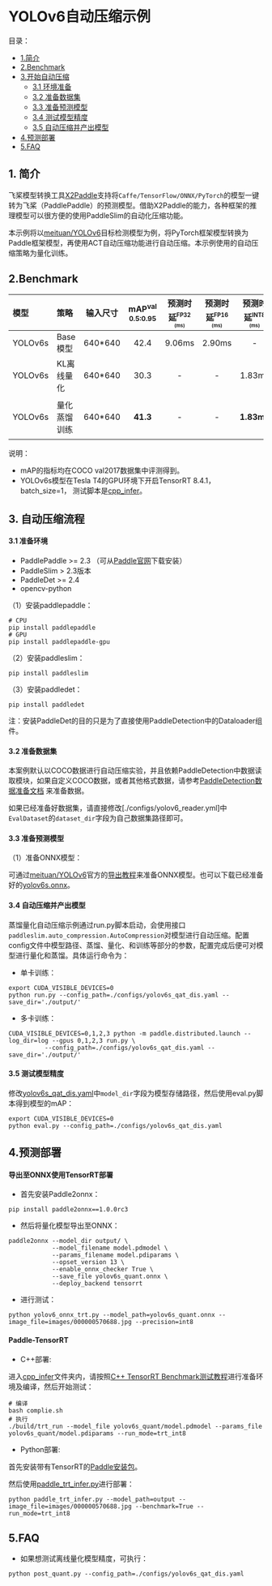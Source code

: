 # YOLOv6自动压缩示例

目录：
- [1.简介](#1简介)
- [2.Benchmark](#2Benchmark)
- [3.开始自动压缩](#自动压缩流程)
  - [3.1 环境准备](#31-准备环境)
  - [3.2 准备数据集](#32-准备数据集)
  - [3.3 准备预测模型](#33-准备预测模型)
  - [3.4 测试模型精度](#34-测试模型精度)
  - [3.5 自动压缩并产出模型](#35-自动压缩并产出模型)
- [4.预测部署](#4预测部署)
- [5.FAQ](5FAQ)

## 1. 简介

飞桨模型转换工具[X2Paddle](https://github.com/PaddlePaddle/X2Paddle)支持将```Caffe/TensorFlow/ONNX/PyTorch```的模型一键转为飞桨（PaddlePaddle）的预测模型。借助X2Paddle的能力，各种框架的推理模型可以很方便的使用PaddleSlim的自动化压缩功能。

本示例将以[meituan/YOLOv6](https://github.com/meituan/YOLOv6)目标检测模型为例，将PyTorch框架模型转换为Paddle框架模型，再使用ACT自动压缩功能进行自动压缩。本示例使用的自动压缩策略为量化训练。

## 2.Benchmark

| 模型  |  策略  | 输入尺寸 | mAP<sup>val<br>0.5:0.95 | 预测时延<sup><small>FP32</small><sup><br><sup>(ms) |预测时延<sup><small>FP16</small><sup><br><sup>(ms) | 预测时延<sup><small>INT8</small><sup><br><sup>(ms) |  配置文件 | Inference模型  |
| :-------- |:-------- |:--------: | :---------------------: | :----------------: | :----------------: | :---------------: | :-----------------------------: | :-----------------------------: |
| YOLOv6s |  Base模型 | 640*640  |  42.4   |   9.06ms  |   2.90ms   |  -  |  - | [Model](https://paddle-slim-models.bj.bcebos.com/act/yolov6s.onnx) |
| YOLOv6s |  KL离线量化 | 640*640  |  30.3   |   - |   -   |  1.83ms  |  - | - |
| YOLOv6s |  量化蒸馏训练 | 640*640  |  **41.3**   |   - |   -   |  **1.83ms**  |  [config](./configs/yolov6s_qat_dis.yaml) | [Infer Model](https://bj.bcebos.com/v1/paddle-slim-models/act/yolov6s_quant.tar) &#124; [ONNX Model](https://bj.bcebos.com/v1/paddle-slim-models/act/yolov6s_quant.onnx) |

说明：
- mAP的指标均在COCO val2017数据集中评测得到。
- YOLOv6s模型在Tesla T4的GPU环境下开启TensorRT 8.4.1，batch_size=1， 测试脚本是[cpp_infer](./cpp_infer)。

## 3. 自动压缩流程

#### 3.1 准备环境
- PaddlePaddle >= 2.3 （可从[Paddle官网](https://www.paddlepaddle.org.cn/install/quick?docurl=/documentation/docs/zh/install/pip/linux-pip.html)下载安装）
- PaddleSlim > 2.3版本
- PaddleDet >= 2.4
- opencv-python

（1）安装paddlepaddle：
```shell
# CPU
pip install paddlepaddle
# GPU
pip install paddlepaddle-gpu
```

（2）安装paddleslim：
```shell
pip install paddleslim
```

（3）安装paddledet：
```shell
pip install paddledet
```

注：安装PaddleDet的目的只是为了直接使用PaddleDetection中的Dataloader组件。


#### 3.2 准备数据集

本案例默认以COCO数据进行自动压缩实验，并且依赖PaddleDetection中数据读取模块，如果自定义COCO数据，或者其他格式数据，请参考[PaddleDetection数据准备文档](https://github.com/PaddlePaddle/PaddleDetection/blob/release/2.4/docs/tutorials/PrepareDataSet.md) 来准备数据。

如果已经准备好数据集，请直接修改[./configs/yolov6_reader.yml]中`EvalDataset`的`dataset_dir`字段为自己数据集路径即可。


#### 3.3 准备预测模型

（1）准备ONNX模型：

可通过[meituan/YOLOv6](https://github.com/meituan/YOLOv6)官方的[导出教程](https://github.com/meituan/YOLOv6/blob/main/deploy/ONNX/README.md)来准备ONNX模型。也可以下载已经准备好的[yolov6s.onnx](https://paddle-slim-models.bj.bcebos.com/act/yolov6s.onnx)。


#### 3.4 自动压缩并产出模型

蒸馏量化自动压缩示例通过run.py脚本启动，会使用接口```paddleslim.auto_compression.AutoCompression```对模型进行自动压缩。配置config文件中模型路径、蒸馏、量化、和训练等部分的参数，配置完成后便可对模型进行量化和蒸馏。具体运行命令为：

- 单卡训练：
```
export CUDA_VISIBLE_DEVICES=0
python run.py --config_path=./configs/yolov6s_qat_dis.yaml --save_dir='./output/'
```

- 多卡训练：
```
CUDA_VISIBLE_DEVICES=0,1,2,3 python -m paddle.distributed.launch --log_dir=log --gpus 0,1,2,3 run.py \
          --config_path=./configs/yolov6s_qat_dis.yaml --save_dir='./output/'
```

#### 3.5 测试模型精度

修改[yolov6s_qat_dis.yaml](./configs/yolov6s_qat_dis.yaml)中`model_dir`字段为模型存储路径，然后使用eval.py脚本得到模型的mAP：
```
export CUDA_VISIBLE_DEVICES=0
python eval.py --config_path=./configs/yolov6s_qat_dis.yaml
```


## 4.预测部署

#### 导出至ONNX使用TensorRT部署

- 首先安装Paddle2onnx：
```shell
pip install paddle2onnx==1.0.0rc3
```

- 然后将量化模型导出至ONNX：
```shell
paddle2onnx --model_dir output/ \
            --model_filename model.pdmodel \
            --params_filename model.pdiparams \
            --opset_version 13 \
            --enable_onnx_checker True \
            --save_file yolov6s_quant.onnx \
            --deploy_backend tensorrt
```

- 进行测试：
```shell
python yolov6_onnx_trt.py --model_path=yolov6s_quant.onnx --image_file=images/000000570688.jpg --precision=int8
```

#### Paddle-TensorRT
- C++部署:

进入[cpp_infer](./cpp_infer)文件夹内，请按照[C++ TensorRT Benchmark测试教程](./cpp_infer/README.md)进行准备环境及编译，然后开始测试：
```shell
# 编译
bash complie.sh
# 执行
./build/trt_run --model_file yolov6s_quant/model.pdmodel --params_file yolov6s_quant/model.pdiparams --run_mode=trt_int8
```

- Python部署:

首先安装带有TensorRT的[Paddle安装包](https://www.paddlepaddle.org.cn/inference/v2.3/user_guides/download_lib.html#python)。

然后使用[paddle_trt_infer.py](./paddle_trt_infer.py)进行部署：
```shell
python paddle_trt_infer.py --model_path=output --image_file=images/000000570688.jpg --benchmark=True --run_mode=trt_int8
```


## 5.FAQ

- 如果想测试离线量化模型精度，可执行：
```shell
python post_quant.py --config_path=./configs/yolov6s_qat_dis.yaml
```
